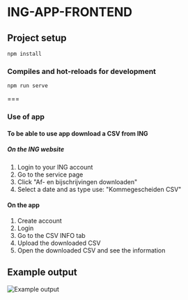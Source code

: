 # ING-APP-FRONTEND

## Project setup
```
npm install
```

### Compiles and hot-reloads for development
```
npm run serve
```

===

### Use of app

#### To be able to use app download a CSV from ING


##### On the ING website
1. Login to your ING account
2. Go to the service page
3. Click "Af- en bijschrijvingen downloaden"
4. Select a date and as type use: "Kommegescheiden CSV"


#### On the app
1. Create account
2. Login
3. Go to the CSV INFO tab
4. Upload the downloaded CSV
5. Open the downloaded CSV and see the information


## Example output

![Example output](https://i.imgur.com/Jyfnu9n.png)